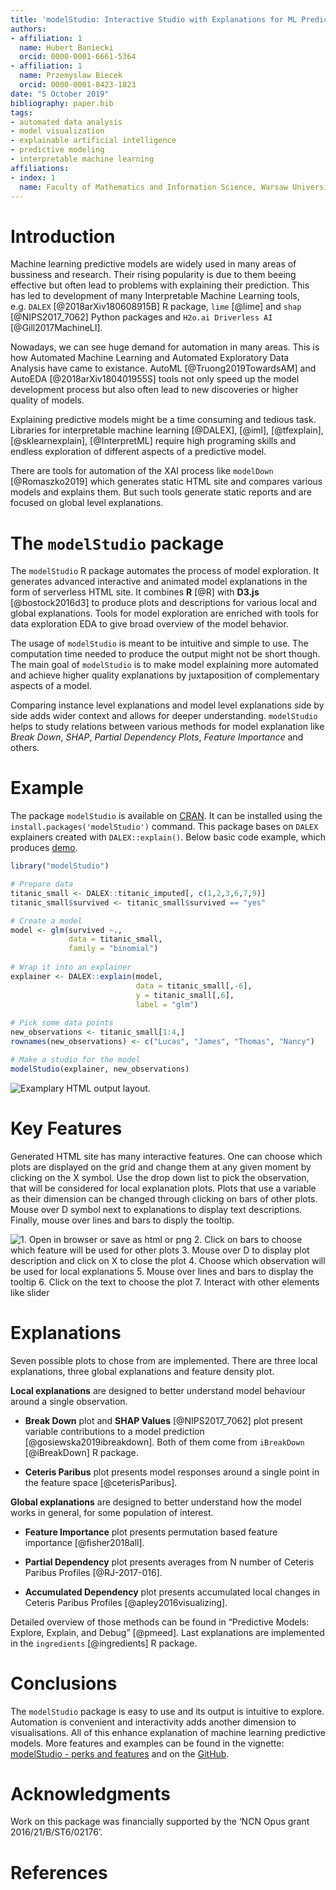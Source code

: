 ```yaml
---
title: 'modelStudio: Interactive Studio with Explanations for ML Predictive Models'
authors:
- affiliation: 1
  name: Hubert Baniecki
  orcid: 0000-0001-6661-5364
- affiliation: 1
  name: Przemyslaw Biecek
  orcid: 0000-0001-8423-1823
date: "5 October 2019"
bibliography: paper.bib
tags:
- automated data analysis
- model visualization 
- explainable artificial intelligence
- predictive modeling
- interpretable machine learning
affiliations:
- index: 1
  name: Faculty of Mathematics and Information Science, Warsaw University of Technology
---
```


# Introduction

Machine learning predictive models are widely used in many areas of
bussiness and research. Their rising popularity is due to them beeing
effective but often lead to problems with explaining their prediction.
This has led to development of many Interpretable Machine Learning
tools, e.g. `DALEX` [@2018arXiv180608915B] R package, `lime` [@lime] and
`shap` [@NIPS2017_7062] Python packages and `H2o.ai Driverless AI` [@Gill2017MachineLI].

Nowadays, we can see huge demand for automation in many areas. This is
how Automated Machine Learning and Automated Exploratory Data Analysis
have came to existance. AutoML [@Truong2019TowardsAM] and AutoEDA [@2018arXiv180401955S]
tools not only speed up the model development process
but also often lead to new discoveries or higher quality of models.

Explaining predictive models might be a time consuming and tedious task. 
Libraries for interpretable machine learning [@DALEX], [@iml], [@tfexplain], [@sklearnexplain], [@InterpretML] require high programing skills and endless exploration of different aspects of a predictive model.

There are tools for automation of the XAI process like `modelDown` [@Romaszko2019] which generates static HTML site and
compares various models and explains them. But such tools generate static reports and are focused on global level explanations.  

# The `modelStudio` package

The `modelStudio` R package automates the process of model exploration. It generates advanced interactive and animated model explanations in the form of serverless HTML site. It combines **R** [@R] with **D3.js** [@bostock2016d3] to produce plots and descriptions for various local and global explanations. Tools for model exploration are enriched with tools for data exploration EDA to give broad overview of the model behavior. 

The usage of `modelStudio` is meant to be intuitive and simple to use. The computation time needed to produce the output might not be short though.
The main goal of `modelStudio` is to make model explaining more automated and achieve higher quality explanations by juxtaposition of complementary aspects of a model.

Comparing instance level explanations and model level
explanations side by side adds wider context and allows for deeper understanding. 
`modelStudio` helps to study relations between various methods for model explanation like *Break Down*, *SHAP*, *Partial Dependency Plots*, *Feature Importance* and others.



# Example

The package `modelStudio` is available on [CRAN](https://CRAN.R-project.org/package=modelStudio). It can be installed
using the `install.packages('modelStudio')` command. This package bases
on `DALEX` explainers created with `DALEX::explain()`. Below basic code
example, which produces [demo](https://modeloriented.github.io/modelStudio/demo.html).

``` r
library("modelStudio")

# Prepare data
titanic_small <- DALEX::titanic_imputed[, c(1,2,3,6,7,9)]
titanic_small$survived <- titanic_small$survived == "yes"

# Create a model
model <- glm(survived ~.,
             data = titanic_small,
             family = "binomial")
                 
# Wrap it into an explainer        
explainer <- DALEX::explain(model,
                            data = titanic_small[,-6],
                            y = titanic_small[,6],
                            label = "glm")
                   
# Pick some data points
new_observations <- titanic_small[1:4,]
rownames(new_observations) <- c("Lucas", "James", "Thomas", "Nancy")

# Make a studio for the model
modelStudio(explainer, new_observations)
```

![Examplary HTML output layout.](images/demo.png)

# Key Features

Generated HTML site has many interactive features. One can choose
which plots are displayed on the grid and change them at any given
moment by clicking on the X symbol. Use the drop down list to pick the
observation, that will be considered for local explanation plots. Plots
that use a variable as their dimension can be changed through clicking
on bars of other plots. Mouse over D symbol next to explanations to
display text descriptions. Finally, mouse over lines and bars to disply
the
tooltip.

![1. Open in browser or save as html or png 2. Click on bars to choose which feature will be used for other plots 3. Mouse over D to display plot description and click on X to close the plot 4. Choose which observation will be used for local explanations 5. Mouse over lines and bars to display the tooltip 6. Click on the text to choose the plot 7. Interact with other elements like slider ](images/cheatsheetcut.png)

# Explanations

Seven possible plots to chose from are implemented. There are three
local explanations, three global explanations and feature density plot.

**Local explanations** are designed to better understand model behaviour
around a single observation.

  - **Break Down** plot and **SHAP Values** [@NIPS2017_7062]
    plot present variable contributions to a model prediction [@gosiewska2019ibreakdown].
    Both of them come from `iBreakDown` [@iBreakDown] R package.

  - **Ceteris Paribus** plot presents model responses around a single
    point in the feature space [@ceterisParibus].

**Global explanations** are designed to better understand how the model
works in general, for some population of interest.

  - **Feature Importance** plot presents permutation based feature
    importance [@fisher2018all].

  - **Partial Dependency** plot presents averages from N number of
    Ceteris Paribus Profiles [@RJ-2017-016].

  - **Accumulated Dependency** plot presents accumulated local changes
    in Ceteris Paribus Profiles [@apley2016visualizing].

Detailed overview of those methods can be found in “Predictive Models:
Explore, Explain, and Debug” [@pmeed]. Last explanations are implemented 
in the `ingredients` [@ingredients] R package.

# Conclusions

The `modelStudio` package is easy to use and its output is intuitive to
explore. Automation is convenient and interactivity adds another
dimension to visualisations. All of this enhance explanation of machine
learning predictive models. More features and examples can be found in
the vignette: [modelStudio - perks and features](https://modeloriented.github.io/modelStudio/articles/vignette_modelStudio.html)
and on the [GitHub](https://github.com/ModelOriented/modelStudio).

# Acknowledgments

Work on this package was financially supported by the ‘NCN Opus grant 2016/21/B/ST6/02176’.

# References

